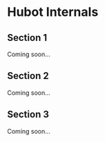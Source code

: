 # Hubot Internals

## Section 1

Coming soon...

## Section 2

Coming soon...

## Section 3

Coming soon...

